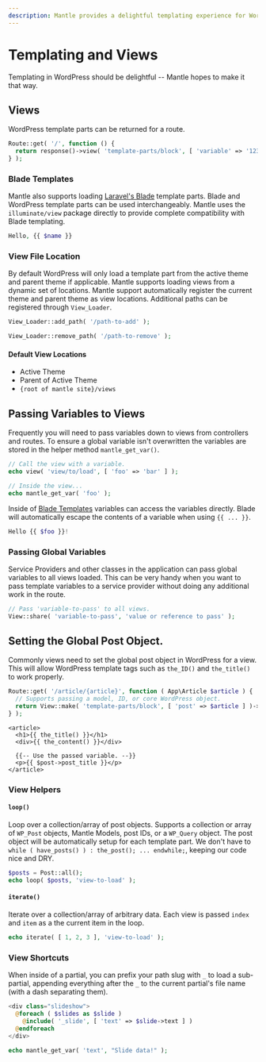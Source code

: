```yaml
---
description: Mantle provides a delightful templating experience for WordPress using blade templating.
---
```


# Templating and Views

Templating in WordPress should be delightful -- Mantle hopes to make it that
way.

## Views
WordPress template parts can be returned for a route.

```php title="routes/web.php"
Route::get( '/', function () {
  return response()->view( 'template-parts/block', [ 'variable' => '123' ] );
} );
```

### Blade Templates

Mantle also supports loading [Laravel's Blade](https://laravel.com/docs/11.x/blade) template
parts. Blade and WordPress template parts can be used interchangeably. Mantle
uses the `illuminate/view` package directly to provide complete compatibility
with Blade templating.

```php
Hello, {{ $name }}
```

### View File Location
By default WordPress will only load a template part from the active theme and
parent theme if applicable. Mantle supports loading views from a dynamic set of
locations. Mantle support automatically register the current theme and parent
theme as view locations. Additional paths can be registered through
`View_Loader`.

```php
View_Loader::add_path( '/path-to-add' );

View_Loader::remove_path( '/path-to-remove' );
```

#### Default View Locations
- Active Theme
- Parent of Active Theme
- `{root of mantle site}/views`

## Passing Variables to Views
Frequently you will need to pass variables down to views from controllers and
routes. To ensure a global variable isn't overwritten the variables are stored
in the helper method `mantle_get_var()`.

```php
// Call the view with a variable.
echo view( 'view/to/load', [ 'foo' => 'bar' ] );

// Inside the view...
echo mantle_get_var( 'foo' );
```

Inside of [Blade Templates](#blade-templates) variables can access the variables
directly. Blade will automatically escape the contents of a variable when using
`{{ ... }}`.

```php
Hello {{ $foo }}!
```

### Passing Global Variables
Service Providers and other classes in the application can pass global variables
to all views loaded. This can be very handy when you want to pass template
variables to a service provider without doing any additional work in the route.

```php
// Pass 'variable-to-pass' to all views.
View::share( 'variable-to-pass', 'value or reference to pass' );
```

## Setting the Global Post Object.
Commonly views need to set the global post object in WordPress for a view. This
will allow WordPress template tags such as `the_ID()` and `the_title()` to work
properly.

```php
Route::get( '/article/{article}', function ( App\Article $article ) {
  // Supports passing a model, ID, or core WordPress object.
  return View::make( 'template-parts/block', [ 'post' => $article ] )->set_post( $article );
} );
```

```blade title="template-parts/block.blade.php"
<article>
  <h1>{{ the_title() }}</h1>
  <div>{{ the_content() }}</div>

  {{-- Use the passed variable. --}}
  <p>{{ $post->post_title }}</p>
</article>
```

### View Helpers

#### `loop()`
Loop over a collection/array of post objects. Supports a collection or array of
`WP_Post` objects, Mantle Models, post IDs, or a `WP_Query` object. The post
object will be automatically setup for each template part. We don't have to
`while ( have_posts() ) : the_post(); ... endwhile;`, keeping our code nice and
DRY.

```php
$posts = Post::all();
echo loop( $posts, 'view-to-load' );
```

#### `iterate()`
Iterate over a collection/array of arbitrary data. Each view is passed `index`
and `item` as a the current item in the loop.

```php
echo iterate( [ 1, 2, 3 ], 'view-to-load' );
```

### View Shortcuts
When inside of a partial, you can prefix your path slug with `_` to load a
sub-partial, appending everything after the `_` to the current partial's file
name (with a dash separating them).

```php title="template-parts/homepage/slideshow.php"
<div class="slideshow">
  @foreach ( $slides as $slide )
    @include( '_slide', [ 'text' => $slide->text ] )
  @endforeach
</div>
```

```php title="template-parts/homepage/slideshow-slide.php"
echo mantle_get_var( 'text', "Slide data!" );
```
